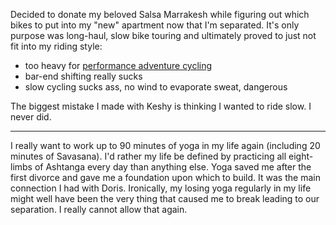 Decided to donate my beloved Salsa Marrakesh while figuring out which bikes to put into my "new" apartment now that I'm separated. It's only purpose was long-haul, slow bike touring and ultimately proved to just not fit into my riding style:

- too heavy for [performance adventure cycling](../Fitness/Performance%20adventure%20cycling.md)
- bar-end shifting really sucks
- slow cycling sucks ass, no wind to evaporate sweat, dangerous

The biggest mistake I made with Keshy is thinking I wanted to ride slow. I never did.

----
I really want to work up to 90 minutes of yoga in my life again (including 20 minutes of Savasana). I'd rather my life be defined by practicing all eight-limbs of Ashtanga every day than anything else. Yoga saved me after the first divorce and gave me a foundation upon which to build. It was the main connection I had with Doris. Ironically, my losing yoga regularly in my life might well have been the very thing that caused me to break leading to our separation. I really cannot allow that again.